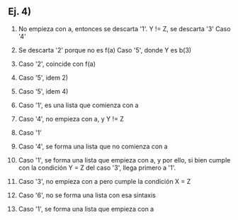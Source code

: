 ## Ej. 4)

1) No empieza con a, entonces se descarta '1'.
Y != Z, se descarta '3'
Caso '4'

2) Se descarta '2' porque no es f(a)
Caso '5', donde Y es b(3)

3) Caso '2', coincide con f(a)

4) Caso '5', idem 2)

5) Caso '5', idem 4)
6) Caso '1', es una lista que comienza con a
7) Caso '4', no empieza con a, y Y != Z
8) Caso '1'
9) Caso '4', se forma una lista que no comienza con a
10) Caso '1', se forma una lista que empieza con a, y por ello, si bien cumple con la condición Y = Z del caso '3', llega primero a '1'.
11) Caso '3', no empieza con a pero cumple la condición X = Z
12) Caso '6', no se forma una lista con esa sintaxis
13) Caso '1', se forma una lista que empieza con a